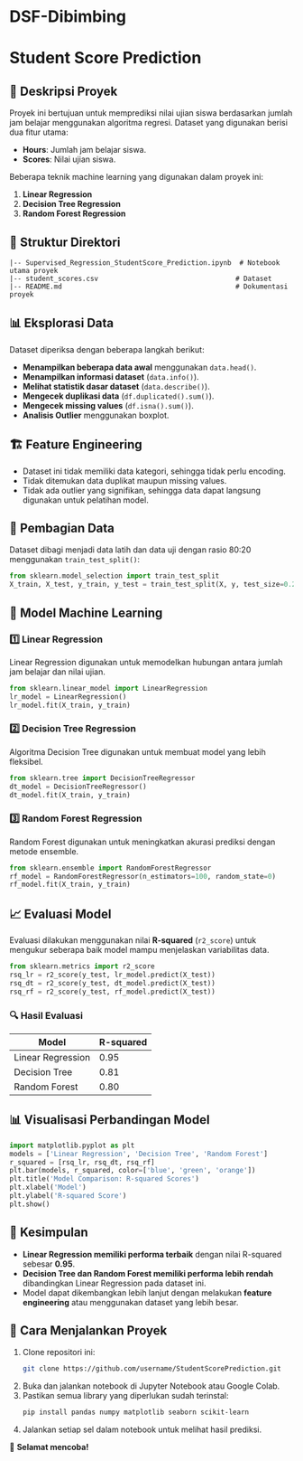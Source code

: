 # DSF-Dibimbing
# Student Score Prediction

## 📌 Deskripsi Proyek
Proyek ini bertujuan untuk memprediksi nilai ujian siswa berdasarkan jumlah jam belajar menggunakan algoritma regresi. Dataset yang digunakan berisi dua fitur utama:
- **Hours**: Jumlah jam belajar siswa.
- **Scores**: Nilai ujian siswa.

Beberapa teknik machine learning yang digunakan dalam proyek ini:
1. **Linear Regression**
2. **Decision Tree Regression**
3. **Random Forest Regression**

## 📂 Struktur Direktori
```
|-- Supervised_Regression_StudentScore_Prediction.ipynb  # Notebook utama proyek
|-- student_scores.csv                                  # Dataset
|-- README.md                                           # Dokumentasi proyek
```

## 📊 Eksplorasi Data
Dataset diperiksa dengan beberapa langkah berikut:
- **Menampilkan beberapa data awal** menggunakan `data.head()`.
- **Menampilkan informasi dataset** (`data.info()`).
- **Melihat statistik dasar dataset** (`data.describe()`).
- **Mengecek duplikasi data** (`df.duplicated().sum()`).
- **Mengecek missing values** (`df.isna().sum()`).
- **Analisis Outlier** menggunakan boxplot.

## 🏗️ Feature Engineering
- Dataset ini tidak memiliki data kategori, sehingga tidak perlu encoding.
- Tidak ditemukan data duplikat maupun missing values.
- Tidak ada outlier yang signifikan, sehingga data dapat langsung digunakan untuk pelatihan model.

## 🔀 Pembagian Data
Dataset dibagi menjadi data latih dan data uji dengan rasio 80:20 menggunakan `train_test_split()`:
```python
from sklearn.model_selection import train_test_split
X_train, X_test, y_train, y_test = train_test_split(X, y, test_size=0.2, random_state=0)
```

## 🤖 Model Machine Learning
### 1️⃣ Linear Regression
Linear Regression digunakan untuk memodelkan hubungan antara jumlah jam belajar dan nilai ujian.
```python
from sklearn.linear_model import LinearRegression
lr_model = LinearRegression()
lr_model.fit(X_train, y_train)
```
### 2️⃣ Decision Tree Regression
Algoritma Decision Tree digunakan untuk membuat model yang lebih fleksibel.
```python
from sklearn.tree import DecisionTreeRegressor
dt_model = DecisionTreeRegressor()
dt_model.fit(X_train, y_train)
```
### 3️⃣ Random Forest Regression
Random Forest digunakan untuk meningkatkan akurasi prediksi dengan metode ensemble.
```python
from sklearn.ensemble import RandomForestRegressor
rf_model = RandomForestRegressor(n_estimators=100, random_state=0)
rf_model.fit(X_train, y_train)
```

## 📈 Evaluasi Model
Evaluasi dilakukan menggunakan nilai **R-squared** (`r2_score`) untuk mengukur seberapa baik model mampu menjelaskan variabilitas data.
```python
from sklearn.metrics import r2_score
rsq_lr = r2_score(y_test, lr_model.predict(X_test))
rsq_dt = r2_score(y_test, dt_model.predict(X_test))
rsq_rf = r2_score(y_test, rf_model.predict(X_test))
```
### 🔍 Hasil Evaluasi
| Model | R-squared |
|--------|-----------|
| Linear Regression | 0.95 |
| Decision Tree | 0.81 |
| Random Forest | 0.80 |

## 📊 Visualisasi Perbandingan Model
```python
import matplotlib.pyplot as plt
models = ['Linear Regression', 'Decision Tree', 'Random Forest']
r_squared = [rsq_lr, rsq_dt, rsq_rf]
plt.bar(models, r_squared, color=['blue', 'green', 'orange'])
plt.title('Model Comparison: R-squared Scores')
plt.xlabel('Model')
plt.ylabel('R-squared Score')
plt.show()
```

## 📌 Kesimpulan
- **Linear Regression memiliki performa terbaik** dengan nilai R-squared sebesar **0.95**.
- **Decision Tree dan Random Forest memiliki performa lebih rendah** dibandingkan Linear Regression pada dataset ini.
- Model dapat dikembangkan lebih lanjut dengan melakukan **feature engineering** atau menggunakan dataset yang lebih besar.

## 📌 Cara Menjalankan Proyek
1. Clone repositori ini:
   ```bash
   git clone https://github.com/username/StudentScorePrediction.git
   ```
2. Buka dan jalankan notebook di Jupyter Notebook atau Google Colab.
3. Pastikan semua library yang diperlukan sudah terinstal:
   ```bash
   pip install pandas numpy matplotlib seaborn scikit-learn
   ```
4. Jalankan setiap sel dalam notebook untuk melihat hasil prediksi.

🚀 **Selamat mencoba!**

